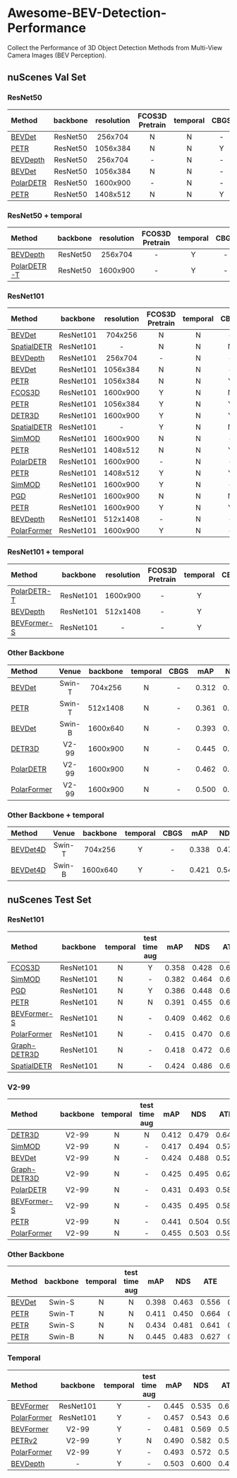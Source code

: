 # Awesome-BEV-Detection-Performance
Collect the Performance of 3D Object Detection Methods from Multi-View Camera Images (BEV Perception).


## nuScenes Val Set
### ResNet50
| Method | backbone | resolution | FCOS3D Pretrain | temporal | CBGS | mAP | NDS | ATE | ASE | AOE | AVE | AAE | 
| :----- | :-----:  |  :-----:   |    :---:        |   :---:  | :--: |:---:|:---:|:---:|:---:|:---:|:---:|:---:|
| [BEVDet](https://arxiv.org/pdf/2112.11790.pdf)     | ResNet50 | 256x704  | N | N | - | 0.298 | 0.379 | 0.725 | 0.279 | 0.589 | 0.860 | 0.245 |
| [PETR](https://arxiv.org/pdf/2203.05625.pdf)       | ResNet50 | 1056x384 | N | N | Y | 0.313 | 0.381 | 0.768 | 0.278 | 0.564 | 0.923 | 0.225 |
| [BEVDepth](https://arxiv.org/pdf/2206.10092v1.pdf)   | ResNet50 | 256x704  | - | N | - | 0.315 | 0.367 | 0.702 | 0.271 | 0.621 | 1.042 | 0.315 |
| [BEVDet](https://arxiv.org/pdf/2112.11790.pdf)     | ResNet50 | 1056x384 | N | N | - | 0.318 | 0.389 | 0.718 | 0.272 | 0.553 | 0.897 | 0.258 |
| [PolarDETR](https://arxiv.org/pdf/2206.10965.pdf)  | ResNet50 | 1600x900 | - | N | - | 0.338 | 0.409 | 0.768 | 0.284 | 0.443 | 0.883 | 0.221 |
| [PETR](https://arxiv.org/pdf/2203.05625.pdf)       | ResNet50 | 1408x512 | N | N | Y | 0.339 | 0.403 | 0.748 | 0.273 | 0.539 | 0.907 | 0.203 |

### ResNet50 + temporal
| Method | backbone | resolution | FCOS3D Pretrain | temporal | CBGS | mAP | NDS | ATE | ASE | AOE | AVE | AAE | 
| :------- | :-----:  |  :-----:   |    :---:        |   :---:  | :--: |:---:|:---:|:---:|:---:|:---:|:---:|:---:|
| [BEVDepth](https://arxiv.org/pdf/2206.10092v1.pdf)   | ResNet50 | 256x704  | - | Y | - | 0.351 | 0.475 | 0.639 | 0.267 | 0.479 | 0.428 | 0.198 |
| [PolarDETR-T](https://arxiv.org/pdf/2206.10965.pdf)  | ResNet50 | 1600x900 | - | Y | - | 0.354 | 0.458 | 0.748 | 0.277 | 0.432 | 0.539 | 0.197 |

### ResNet101
| Method | backbone | resolution | FCOS3D Pretrain | temporal | CBGS | mAP | NDS | ATE | ASE | AOE | AVE | AAE | 
| :------- | :-----:  |  :-----:   |    :---:        |   :---:  | :--: |:---:|:---:|:---:|:---:|:---:|:---:|:---:|
| [BEVDet](https://arxiv.org/pdf/2112.11790.pdf)  | ResNet101 | 704x256  | N | N | - | 0.302 | 0.381 | 0.722 | 0.269 | 0.543 | 0.900 | 0.269 |
| [SpatialDETR](https://markus-enzweiler.de/downloads/publications/ECCV2022-spatial_detr.pdf)|ResNet101|-        | N | N | N | 0.303 | 0.369 | 0.849 | 0.282 | 0.522 | 0.941 | 0.229 |
| [BEVDepth](https://arxiv.org/pdf/2206.10092v1.pdf)| ResNet101 | 256x704  | - | N | - | 0.320 | 0.381 | 0.682 | 0.272 | 0.562 | 0.997 | 0.284 | 
| [BEVDet](https://arxiv.org/pdf/2112.11790.pdf)  | ResNet101 | 1056x384 | N | N | - | 0.330 | 0.396 | 0.702 | 0.272 | 0.534 | 0.932 | 0.251 |
| [PETR](https://arxiv.org/pdf/2203.05625.pdf)    | ResNet101 | 1056x384 | N | N | Y | 0.333 | 0.399 | 0.735 | 0.275 | 0.559 | 0.899 | 0.205 |
| [FCOS3D](https://arxiv.org/pdf/2104.10956.pdf)  | ResNet101 | 1600x900 | Y | N | N | 0.343 | 0.415 | 0.725 | 0.263 | 0.422 | 1.292 | 0.153 |
| [PETR](https://arxiv.org/pdf/2203.05625.pdf)    | ResNet101 | 1056x384 | Y | N | Y | 0.347 | 0.423 | 0.736 | 0.269 | 0.448 | 0.844 | 0.202 |
| [DETR3D](https://proceedings.mlr.press/v164/wang22b.html)  | ResNet101 | 1600x900 | Y | N | Y | 0.349 | 0.434 | 0.716 | 0.268 | 0.379 | 0.842 | 0.200 |
| [SpatialDETR](https://markus-enzweiler.de/downloads/publications/ECCV2022-spatial_detr.pdf)|ResNet101|-        | Y | N | N | 0.351 | 0.425 | 0.772 | 0.274 | 0.395 | 0.847 | 0.217 |
| [SimMOD](https://arxiv.org/pdf/2208.10035.pdf)  | ResNet101 | 1600x900 | N | N | - | 0.351 | 0.435 | 0.717 | 0.267 | 0.388 | 0.849 | 0.187 |
| [PETR](https://arxiv.org/pdf/2203.05625.pdf)    | ResNet101 | 1408x512 | N | N | Y | 0.357 | 0.421 | 0.710 | 0.270 | 0.490 | 0.885 | 0.224 |
| [PolarDETR](https://arxiv.org/pdf/2206.10965.pdf) | ResNet101 | 1600x900 | - | N | - | 0.365 | 0.444 | 0.742 | 0.269 | 0.350 | 0.829 | 0.197 |
| [PETR](https://arxiv.org/pdf/2203.05625.pdf)    | ResNet101 | 1408x512 | Y | N | Y | 0.366 | 0.441 | 0.717 | 0.267 | 0.412 | 0.834 | 0.190 |
| [SimMOD](https://arxiv.org/pdf/2208.10035.pdf)  | ResNet101 | 1600x900 | Y | N | - | 0.366 | 0.455 | 0.698 | 0.264 | 0.340 | 0.784 | 0.197 |
| [PGD](https://arxiv.org/pdf/2107.14160.pdf)     | ResNet101 | 1600x900 | N | N | N | 0.369 | 0.428 | 0.683 | 0.260 | 0.439 | 1.268 | 0.185 |
| [PETR](https://arxiv.org/pdf/2203.05625.pdf)    | ResNet101 | 1600x900 | Y | N | Y | 0.370 | 0.442 | 0.711 | 0.267 | 0.383 | 0.865 | 0.201 |
| [BEVDepth](https://arxiv.org/pdf/2206.10092v1.pdf)| ResNet101 | 512x1408 | - | N | - | 0.376 | 0.408 | 0.659 | 0.267 | 0.543 | 1.059 | 0.335 |
| [PolarFormer](https://arxiv.org/pdf/2206.15398.pdf)| ResNet101 | 1600x900 | Y | N | - | 0.396 | 0.458 | 0.700 | 0.269 | 0.375 | 0.839 | 0.245 |


### ResNet101 + temporal
| Method | backbone | resolution | FCOS3D Pretrain | temporal | CBGS | mAP | NDS | ATE | ASE | AOE | AVE | AAE | 
| :----- | :-----:  |  :-----:   |    :---:        |   :---:  | :--: |:---:|:---:|:---:|:---:|:---:|:---:|:---:|
| [PolarDETR-T](https://arxiv.org/pdf/2206.10965.pdf) | ResNet101 | 1600x900 | - | Y | - | 0.383 | 0.488 | 0.707 | 0.269 | 0.344 | 0.518 | 0.196 |
| [BEVDepth](https://arxiv.org/pdf/2206.10092v1.pdf)   | ResNet101 | 512x1408 | - | Y | - | 0.412 | 0.535 | 0.565 | 0.266 | 0.358 | 0.331 | 0.190 |
| [BEVFormer-S](https://arxiv.org/abs/2203.17270)|ResNet101  | -        | - | Y | - | 0.416 | 0.517 | 0.673 | 0.274 | 0.372 | 0.394 | 0.198 |


### Other Backbone
| Method | Venue | backbone | temporal | CBGS | mAP | NDS | ATE | ASE | AOE | AVE | AAE | 
| :------- |:-----:| :-----:  |  :-----: |:----:|:---:|:---:|:---:|:---:|:---:|:---:|:---:|
| [BEVDet](https://arxiv.org/pdf/2112.11790.pdf)     | Swin-T | 704x256  | N | - | 0.312 | 0.392 | 0.691 | 0.272 | 0.523 | 0.909 | 0.247 |
| [PETR](https://arxiv.org/pdf/2203.05625.pdf)       | Swin-T | 512x1408 | N | - | 0.361 | 0.431 | 0.732 | 0.273 | 0.497 | 0.808 | 0.185 |
| [BEVDet](https://arxiv.org/pdf/2112.11790.pdf)     | Swin-B | 1600x640 | N | - | 0.393 | 0.472 | 0.608 | 0.259 | 0.366 | 0.822 | 0.191 |
| [DETR3D](https://proceedings.mlr.press/v164/wang22b.html) | V2-99 | 1600x900 | N | - | 0.445 | 0.509 | 0.687 | 0.261 | 0.271 | 0.727 | 0.191 |
| [PolarDETR](https://arxiv.org/pdf/2206.10965.pdf)  | V2-99  | 1600x900 | N | - | 0.462 | 0.532 | 0.628 | 0.262 | 0.263 | 0.658 | 0.180 |
| [PolarFormer](https://arxiv.org/pdf/2206.15398.pdf)| V2-99  | 1600x900 | N | - | 0.500 | 0.562 | 0.583 | 0.262 | 0.247 | 0.601 | 0.193 |


### Other Backbone + temporal
| Method | Venue | backbone | temporal | CBGS | mAP | NDS | ATE | ASE | AOE | AVE | AAE | 
| :------- |:-----:| :-----:  |  :-----: |:----:|:---:|:---:|:---:|:---:|:---:|:---:|:---:|
| [BEVDet4D](https://arxiv.org/abs/2203.17054)   | Swin-T | 704x256  | Y | - | 0.338 | 0.476 | 0.672 | 0.274 | 0.460 | 0.337 | 0.185 |
| [BEVDet4D](https://arxiv.org/abs/2203.17054)   | Swin-B | 1600x640 | Y | - | 0.421 | 0.545 | 0.579 | 0.258 | 0.329 | 0.301 | 0.191 |




## nuScenes Test Set
### ResNet101 
| Method | backbone | temporal | test time aug | mAP | NDS | ATE | ASE | AOE | AVE | AAE | 
| :------- | :-----:  |  :----:  |     :-----:   |:---:|:---:|:---:|:---:|:---:|:---:|:---:|
| [FCOS3D](https://arxiv.org/pdf/2104.10956.pdf)      | ResNet101 | N | Y | 0.358 | 0.428 | 0.690 | 0.249 | 0.452 | 1.434 | 0.124 |
| [SimMOD](https://arxiv.org/pdf/2208.10035.pdf)      | ResNet101 | N | - | 0.382 | 0.464 | 0.623 | 0.252 | 0.394 | 0.863 | 0.132 |
| [PGD](https://arxiv.org/pdf/2107.14160.pdf)         | ResNet101 | N | Y | 0.386 | 0.448 | 0.626 | 0.245 | 0.451 | 1.509 | 0.127 |
| [PETR](https://arxiv.org/pdf/2203.05625.pdf)        | ResNet101 | N | N | 0.391 | 0.455 | 0.647 | 0.251 | 0.433 | 0.933 | 0.143 |
| [BEVFormer-S](https://arxiv.org/abs/2203.17270) | ResNet101 | N | - | 0.409 | 0.462 | 0.650 | 0.261 | 0.439 | 0.925 | 0.147 |
| [PolarFormer](https://arxiv.org/pdf/2206.15398.pdf)| ResNet101  | N | - | 0.415 | 0.470 | 0.657 | 0.263 | 0.405 | 0.911 | 0.139 |
| [Graph-DETR3D](https://arxiv.org/abs/2204.11582)| ResNet101 | N | - | 0.418 | 0.472 | 0.668 | 0.250 | 0.440 | 0.876 | 0.139 |
| [SpatialDETR](https://markus-enzweiler.de/downloads/publications/ECCV2022-spatial_detr.pdf) | ResNet101 | N | - | 0.424 | 0.486 | 0.613 | 0.253 | 0.402 | 0.857 | 0.131 | 


### V2-99
| Method | backbone | temporal | test time aug | mAP | NDS | ATE | ASE | AOE | AVE | AAE | 
| :------- | :-----:  |  :----:  |     :-----:   |:---:|:---:|:---:|:---:|:---:|:---:|:---:|
| [DETR3D](https://proceedings.mlr.press/v164/wang22b.html)      | V2-99     | N | N | 0.412 | 0.479 | 0.641 | 0.255 | 0.394 | 0.845 | 0.133 |
| [SimMOD](https://arxiv.org/pdf/2208.10035.pdf)      | V2-99     | N | - | 0.417 | 0.494 | 0.570 | 0.248 | 0.387 | 0.813 | 0.126 |
| [BEVDet](https://arxiv.org/pdf/2112.11790.pdf)      | V2-99     | N | - | 0.424 | 0.488 | 0.524 | 0.242 | 0.373 | 0.950 | 0.148 |
| [Graph-DETR3D](https://arxiv.org/abs/2204.11582)| V2-99     | N | - | 0.425 | 0.495 | 0.621 | 0.251 | 0.386 | 0.790 | 0.128 |
| [PolarDETR](https://arxiv.org/abs/2206.10965)   | V2-99     | N | - | 0.431 | 0.493 | 0.588 | 0.253 | 0.408 | 0.845 | 0.129 |
| [BEVFormer-S](https://arxiv.org/abs/2203.17270) | V2-99     | N | - | 0.435 | 0.495 | 0.589 | 0.254 | 0.402 | 0.842 | 0.131 |
| [PETR](https://arxiv.org/pdf/2203.05625.pdf)        | V2-99     | N | - | 0.441 | 0.504 | 0.593 | 0.249 | 0.383 | 0.808 | 0.132 |
| [PolarFormer](https://arxiv.org/pdf/2206.15398.pdf)| V2-99  | N | - | 0.455 | 0.503 | 0.592 | 0.258 | 0.389 | 0.870 | 0.132 |

### Other Backbone
| Method | backbone | temporal | test time aug | mAP | NDS | ATE | ASE | AOE | AVE | AAE | 
| :------- | :-----:  |  :----:  |     :-----:   |:---:|:---:|:---:|:---:|:---:|:---:|:---:|
| [BEVDet](https://arxiv.org/pdf/2112.11790.pdf)      | Swin-S    | N | N | 0.398 | 0.463 | 0.556 | 0.239 | 0.414 | 1.010 | 0.153 |
| [PETR](https://arxiv.org/pdf/2203.05625.pdf)        | Swin-T    | N | N | 0.411 | 0.450 | 0.664 | 0.256 | 0.522 | 0.971 | 0.137 |
| [PETR](https://arxiv.org/pdf/2203.05625.pdf)        | Swin-S    | N | N | 0.434 | 0.481 | 0.641 | 0.248 | 0.437 | 0.894 | 0.143 |
| [PETR](https://arxiv.org/pdf/2203.05625.pdf)        | Swin-B    | N | N | 0.445 | 0.483 | 0.627 | 0.249 | 0.449 | 0.927 | 0.141 |

### Temporal
| Method | backbone | temporal | test time aug | mAP | NDS | ATE | ASE | AOE | AVE | AAE | 
| :------- | :-----:  |  :----:  |     :-----:   |:---:|:---:|:---:|:---:|:---:|:---:|:---:|
| [BEVFormer](https://arxiv.org/abs/2203.17270)   | ResNet101 | Y | - | 0.445 | 0.535 | 0.631 | 0.257 | 0.405 | 0.435 | 0.143 |
| [PolarFormer](https://arxiv.org/pdf/2206.15398.pdf)| ResNet101  | Y | - | 0.457 | 0.543 | 0.612 | 0.257 | 0.392 | 0.467 | 0.129 | 
| [BEVFormer](https://arxiv.org/abs/2203.17270)   | V2-99     | Y | - | 0.481 | 0.569 | 0.582 | 0.256 | 0.375 | 0.378 | 0.126 |
| [PETRv2](https://arxiv.org/pdf/2206.01256.pdf) | V2-99 | Y | N | 0.490 | 0.582 | 0.561 | 0.243 | 0.361 | 0.343 | 0.120 |
| [PolarFormer](https://arxiv.org/pdf/2206.15398.pdf)| V2-99  | Y | - | 0.493 | 0.572 | 0.556 | 0.256 | 0.364 | 0.440 | 0.127 |  
| [BEVDepth](https://arxiv.org/pdf/2206.10092v1.pdf)    | -         | Y | - | 0.503 | 0.600 | 0.445 | 0.245 | 0.378 | 0.320 | 0.126 |


  

   
